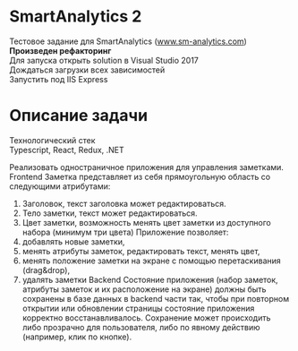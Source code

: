 # SmartAnalytics 2 
Тестовое задание для SmartAnalytics (www.sm-analytics.com)  
<b>Произведен рефакторинг</b>   
Для запуска открыть solution в Visual Studio 2017  
Дождаться загрузки всех зависимостей  
Запустить под IIS Express  

# Описание задачи

Технологический стек  
Typescript, React, Redux, .NET  
  
Реализовать одностраничное приложения для управления заметками.
Frontend
Заметка представляет из себя прямоугольную область со следующими атрибутами:
1.	Заголовок, текст заголовка может редактироваться.
2.	Тело заметки, текст может редактироваться.
3.	Цвет заметки, возможность менять цвет заметки из доступного набора (минимум три цвета)
Приложение позволяет:
1.	добавлять новые заметки, 
2.	менять атрибуты заметок, редактировать текст, менять цвет,
3.	менять положение заметки на экране с помощью перетаскивания (drag&drop),
4.	удалять заметки
Backend
Состояние приложения (набор заметок, атрибуты заметок и их расположение на экране) должны быть сохранены в базе данных в backend части так, чтобы при повторном открытии или обновлении страницы состояние приложения корректно восстанавливалось.
Сохранение может происходить либо прозрачно для пользователя, либо по явному действию (например, клик по кнопке).

